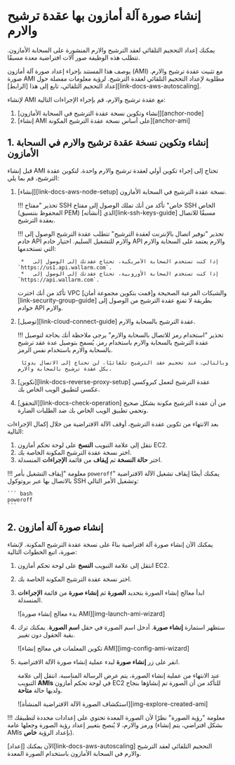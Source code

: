 # إنشاء صورة آلة أمازون بها عقدة ترشيح والارم

يمكنك إعداد التحجيم التلقائي لعقد الترشيح والارم المنشورة على السحابة الأمازون. تتطلب هذه الوظيفة صور آلات افتراضية معدة مسبقًا.

يوصف هذا المستند بإجراء إعداد صورة آلة أمازون (AMI) مع تثبيت عقدة ترشيح والارم. صورة AMI مطلوبة لإعداد التحجيم التلقائي لعقدة الترشيح. لرؤية معلومات مفصلة حول إعداد التحجيم التلقائي، تابع إلى هذا [الرابط][link-docs-aws-autoscaling].

لإنشاء AMI مع عقدة ترشيح والارم، قم بإجراء الإجراءات التالية:

1. [إنشاء وتكوين نسخة عقدة الترشيح في السحابة الأمازون][anchor-node]
2. [إنشاء AMI على أساس نسخة عقدة الترشيح المكونة][anchor-ami]


##  1. إنشاء وتكوين نسخة عقدة ترشيح والارم في السحابة الأمازون

قبل إنشاء AMI تحتاج إلى إجراء تكوين أولي لعقدة ترشيح والارم واحدة. لتكوين عقدة الترشيح، قم بما يلي:

1. [إنشاء][link-docs-aws-node-setup] نسخة عقدة الترشيح في السحابة الأمازون.
    
    !!! تحذير "مفتاح SSH خاص"
        تأكد من أنك تملك الوصول إلى مفتاح SSH الخاص (المحفوظ بتنسيق PEM) الذي [أنشأته][link-ssh-keys-guide] مسبقًا للاتصال بعقدة الترشيح.

    !!! تحذير "توفير اتصال بالإنترنت لعقدة الترشيح"
        تتطلب عقدة الترشيح الوصول إلى خادم API والارم للتشغيل السليم. اختيار خادم API والارم يعتمد على السحابة والارم التي تستخدمها:
        
        *   إذا كنت تستخدم السحابة الأمريكية، تحتاج عقدتك إلى الوصول إلى `https://us1.api.wallarm.com`.
        *   إذا كنت تستخدم السحابة الأوروبية، تحتاج عقدتك إلى الوصول إلى `https://api.wallarm.com`.
        
    تأكد من أنك اخترت VPC والشبكات الفرعية الصحيحة و[قمت بتكوين مجموعة أمان][link-security-group-guide] بطريقة لا تمنع عقدة الترشيح من الوصول إلى خوادم API والارم.

2. [توصيل][link-cloud-connect-guide] عقدة الترشيح بالسحابة والارم.

    !!! تحذير "استخدام رمز للاتصال بالسحابة والارم"
        يرجى ملاحظة أنك بحاجة لتوصيل عقدة الترشيح بالسحابة والارم باستخدام رمز. يُسمح بتوصيل عدة عقد ترشيح بالسحابة والارم باستخدام نفس الرمز.
        
        وبالتالي، عند تحجيم عقد الترشيح تلقائيًا، لن تحتاج إلى الاتصال يدويًا بكل عقدة ترشيح بالسحابة والارم.

3. [تكوين][link-docs-reverse-proxy-setup] عقدة الترشيح لتعمل كبروكسي عكسي لتطبيق الويب الخاص بك.

4. [التحقق][link-docs-check-operation] من أن عقدة الترشيح مكونة بشكل صحيح وتحمي تطبيق الويب الخاص بك ضد الطلبات الضارة.

بعد الانتهاء من تكوين عقدة الترشيح، أوقف الآلة الافتراضية من خلال إكمال الإجراءات التالية:

1. نتقل إلى علامة التبويب **النسخ** على لوحة تحكم أمازون EC2.
2. اختر نسخة عقدة الترشيح المكونة الخاصة بك.
3. اختر **حالة النسخة** ثم **إيقاف** من قائمة **الإجراءات** المنسدلة.

!!! معلومة "إيقاف التشغيل بأمر `poweroff`"
    يمكنك أيضًا إيقاف تشغيل الآلة الافتراضية بالاتصال بها عبر بروتوكول SSH وتشغيل الأمر التالي:
    
    ``` bash
    poweroff
    ```

##  2. إنشاء صورة آلة أمازون

يمكنك الآن إنشاء صورة آلة افتراضية بناءً على نسخة عقدة الترشيح المكونة. لإنشاء صورة، اتبع الخطوات التالية:

1. انتقل إلى علامة التبويب **النسخ** على لوحة تحكم أمازون EC2.
2. اختر نسخة عقدة الترشيح المكونة الخاصة بك.
3. ابدأ معالج إنشاء الصورة بتحديد **الصورة** ثم **إنشاء صورة** من قائمة **الإجراءات** المنسدلة.

    ![بدء معالج إنشاء صورة AMI][img-launch-ami-wizard]
    
4. ستظهر استمارة **إنشاء صورة**. أدخل اسم الصورة في حقل **اسم الصورة**. يمكنك ترك بقية الحقول دون تغيير.

    ![تكوين المعلمات في معالج إنشاء AMI][img-config-ami-wizard]
    
5. انقر على زر **إنشاء صورة** لبدء عملية إنشاء صورة الآلة الافتراضية.
    
    عند الانتهاء من عملية إنشاء الصورة، يتم عرض الرسالة المناسبة. انتقل إلى علامة التبويب **AMIs** في لوحة تحكم أمازون EC2 للتأكد من أن الصورة تم إنشاؤها بنجاح ولديها حالة **متاحة**.
    
    ![استكشاف الصورة الآلة الافتراضية المنشأة][img-explore-created-ami]

!!! معلومة "رؤية الصورة"
    نظرًا لأن الصورة المعدة تحتوي على إعدادات محددة لتطبيقك ورمز والارم، لا يُنصح بتغيير إعداد رؤية الصورة وجعلها عامة (بشكل افتراضي، يتم إنشاء AMIs بإعداد الرؤية **خاص**).

الآن يمكنك [إعداد][link-docs-aws-autoscaling] التحجيم التلقائي لعقد الترشيح والارم في السحابة الأمازون باستخدام الصورة المعدة.